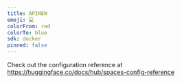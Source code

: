 ```yaml
---
title: APINEW
emoji: 💻
colorFrom: red
colorTo: blue
sdk: docker
pinned: false
---
```


Check out the configuration reference at https://huggingface.co/docs/hub/spaces-config-reference
